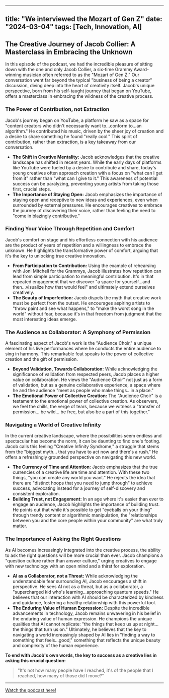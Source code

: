 
---
title: "We interviewed the Mozart of Gen Z"
date: "2024-03-04"
tags: [Tech, Innovation, AI]
---

## The Creative Journey of Jacob Collier: A Masterclass in Embracing the Unknown

In this episode of the podcast, we had the incredible pleasure of sitting down with the one and only Jacob Collier, a six-time Grammy Award-winning musician often referred to as the "Mozart of Gen Z." Our conversation went far beyond the typical "business of being a creator" discussion, diving deep into the heart of creativity itself. Jacob's unique perspective, born from his self-taught journey that began on YouTube, offers a masterclass in embracing the wildness of the creative process.

### The Power of Contribution, not Extraction

Jacob's journey began on YouTube, a platform he saw as a space for "content creators who didn't necessarily want to...conform to...an algorithm."  He contributed his music, driven by the sheer joy of creation and a desire to share something he found "really cool." This spirit of contribution, rather than extraction, is a key takeaway from our conversation. 

* **The Shift in Creative Mentality:** Jacob acknowledges that the creative landscape has shifted in recent years. While the early days of platforms like YouTube were fueled by a desire to contribute and share, today's young creatives often approach creation with a focus on "what can I get from it" rather than "what can I give to it." This awareness of potential success can be paralyzing, preventing young artists from taking those first, crucial steps.
* **The Importance of Staying Open:** Jacob emphasizes the importance of staying open and receptive to new ideas and experiences, even when surrounded by external pressures. He encourages creatives to embrace the journey of discovering their voice, rather than feeling the need to "come in blazingly contributive."

### Finding Your Voice Through Repetition and Comfort

Jacob's comfort on stage and his effortless connection with his audience are the product of years of repetition and a willingness to embrace the unknown.  He highlights the transformative power of comfort, arguing that it's the key to unlocking true creative innovation.

* **From Participation to Contribution:**  Using the example of rehearsing with Joni Mitchell for the Grammys, Jacob illustrates how repetition can lead from simple participation to meaningful contribution. It's in that repeated engagement that we discover "a space for yourself...and then...visualize how that would feel" and ultimately extend ourselves creatively.
* **The Beauty of Imperfection:**  Jacob dispels the myth that creative work must be perfect from the outset. He encourages aspiring artists to "throw paint and see what happens," to "make the worst song in the world" without fear, because it's in that freedom from judgment that the most interesting ideas emerge.

### The Audience as Collaborator: A Symphony of Permission

A fascinating aspect of Jacob's work is the "Audience Choir," a unique element of his live performances where he conducts the entire audience to sing in harmony. This remarkable feat speaks to the power of collective creation and the gift of permission.

* **Beyond Validation, Towards Collaboration:** While acknowledging the significance of validation from respected peers, Jacob places a higher value on collaboration. He views the "Audience Choir" not just as a form of validation, but as a genuine collaborative experience, a space where he and the audience "meet as people who make things...in a place."
* **The Emotional Power of Collective Creation:** The "Audience Choir" is a testament to the emotional power of collective creation. As observers, we feel the chills, the verge of tears, because we witness a "transfer of permission... be wild... be free, but also be a part of this together."

### Navigating a World of Creative Infinity

In the current creative landscape, where the possibilities seem endless and spectacular has become the norm, it can be daunting to find one's footing. Jacob calls this feeling "Creative Infinity Syndrome," a struggle that stems from the "biggest myth... that you have to act now and there's a rush."  He offers a refreshingly grounded perspective on navigating this new world. 

* **The Currency of Time and Attention:** Jacob emphasizes that the true currencies of a creative life are time and attention. With these two things, "you can create any world you want." He rejects the idea that there are "distinct hoops that you need to jump through" to achieve success, advocating instead for a journey of self-discovery and consistent exploration.
* **Building Trust, not Engagement:**  In an age where it's easier than ever to engage an audience, Jacob highlights the importance of building trust. He points out that while it's possible to get "eyeballs on your thing" through trendy content or algorithmic manipulation, the "relationships between you and the core people within your community" are what truly matter.

### The Importance of Asking the Right Questions

As AI becomes increasingly integrated into the creative process, the ability to ask the right questions will be more crucial than ever. Jacob champions a "question culture rather than answer culture," urging creatives to engage with new technology with an open mind and a thirst for exploration.

* **AI as a Collaborator, not a Threat:**  While acknowledging the understandable fear surrounding AI, Jacob encourages a shift in perspective.  He sees AI not as a threat, but as a collaborator, a "supercharged kid who's learning...approaching quantum speeds." He believes that our interaction with AI should be characterized by kindness and guidance, fostering a healthy relationship with this powerful tool.
* **The Enduring Value of Human Expression:** Despite the incredible advancements in technology, Jacob remains unwavering in his belief in the enduring value of human expression. He champions the unique qualities that AI cannot replicate: "the things that keep us up at night... the things that turn us on." Ultimately, he believes that the key to navigating a world increasingly shaped by AI lies in "finding a way to something that feels...good," something that reflects the unique beauty and complexity of the human experience.

**To end with Jacob's own words, the key to success as a creative lies in asking this crucial question:**

> "It's not how many people have I reached, it's of the people that I reached, how many of those did I move?"

---
        




<a href="https://youtube.com/watch?v=y7rvDA3MARk" target="_blank">Watch the podcast here!</a>
